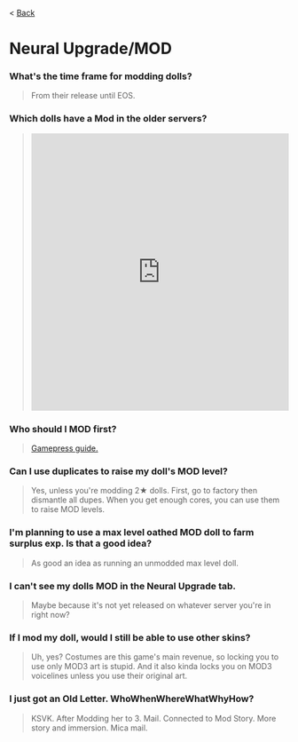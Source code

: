 < [Back](/GFL/mainpage)

# Neural Upgrade/MOD

### What's the time frame for modding dolls?

> From their release until EOS.

### Which dolls have a Mod in the older servers?

> <iframe width="100%" height="500" src="https://docs.google.com/spreadsheets/d/1u2sXat4FD7jFLdjMLrq5zIiDrGJMEVaGvB2z2JysxLI/preview?pli=1" frameborder="0">Redditor u/ConductorBichir's list.</iframe>

### Who should I MOD first?

> [Gamepress guide.](https://gamepress.gg/girlsfrontline/neural-upgrade-priority-guide)

### Can I use duplicates to raise my doll's MOD level?

> Yes, unless you're modding 2★ dolls. First, go to factory then dismantle all dupes. When you get enough cores, you can use them to raise MOD levels.

### I'm planning to use a max level oathed MOD doll to farm surplus exp. Is that a good idea?

> As good an idea as running an unmodded max level doll.

### I can't see my dolls MOD in the Neural Upgrade tab.

> Maybe because it's not yet released on whatever server you're in right now?

### If I mod my doll, would I still be able to use other skins?

> Uh, yes? Costumes are this game's main revenue, so locking you to use only MOD3 art is stupid. And it also kinda locks you on MOD3 voicelines unless you use their original art.

### I just got an Old Letter. WhoWhenWhereWhatWhyHow?

> KSVK. After Modding her to 3. Mail. Connected to Mod Story. More story and immersion. Mica mail.